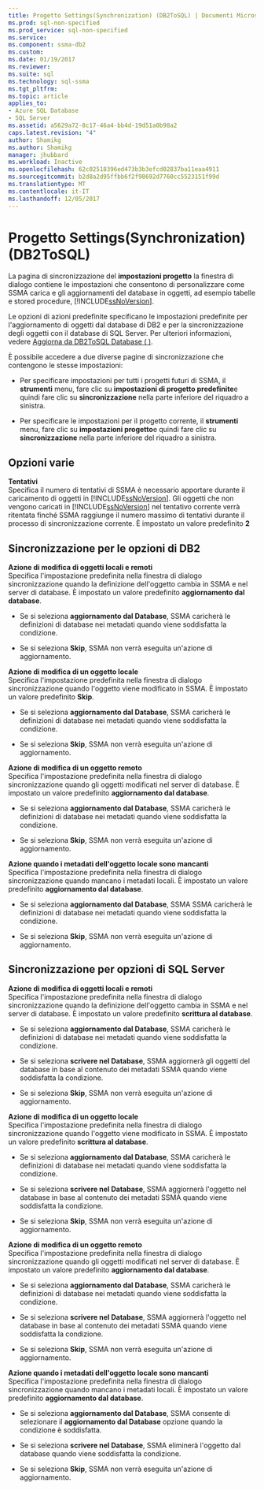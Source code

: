 ```yaml
---
title: Progetto Settings(Synchronization) (DB2ToSQL) | Documenti Microsoft
ms.prod: sql-non-specified
ms.prod_service: sql-non-specified
ms.service: 
ms.component: ssma-db2
ms.custom: 
ms.date: 01/19/2017
ms.reviewer: 
ms.suite: sql
ms.technology: sql-ssma
ms.tgt_pltfrm: 
ms.topic: article
applies_to:
- Azure SQL Database
- SQL Server
ms.assetid: a5629a72-8c17-46a4-bb4d-19d51a0b98a2
caps.latest.revision: "4"
author: Shamikg
ms.author: Shamikg
manager: jhubbard
ms.workload: Inactive
ms.openlocfilehash: 62c02518396ed473b3b3efcd02837ba11eaa4911
ms.sourcegitcommit: b2d8a2d95ffbb6f2f98692d7760cc5523151f99d
ms.translationtype: MT
ms.contentlocale: it-IT
ms.lasthandoff: 12/05/2017
---
```

# <a name="project-settingssynchronization-db2tosql"></a>Progetto Settings(Synchronization) (DB2ToSQL)
La pagina di sincronizzazione del **impostazioni progetto** la finestra di dialogo contiene le impostazioni che consentono di personalizzare come SSMA carica e gli aggiornamenti del database in oggetti, ad esempio tabelle e stored procedure, [!INCLUDE[ssNoVersion](../../includes/ssnoversion_md.md)].  
  
Le opzioni di azioni predefinite specificano le impostazioni predefinite per l'aggiornamento di oggetti dal database di DB2 e per la sincronizzazione degli oggetti con il database di SQL Server. Per ulteriori informazioni, vedere [Aggiorna da DB2ToSQL Database &#40; &#41;](../../ssma/db2/refresh-from-database-db2tosql.md).  
  
È possibile accedere a due diverse pagine di sincronizzazione che contengono le stesse impostazioni:  
  
-   Per specificare impostazioni per tutti i progetti futuri di SSMA, il **strumenti** menu, fare clic su **impostazioni di progetto predefinite**e quindi fare clic su **sincronizzazione** nella parte inferiore del riquadro a sinistra.  
  
-   Per specificare le impostazioni per il progetto corrente, il **strumenti** menu, fare clic su **impostazioni progetto**e quindi fare clic su **sincronizzazione** nella parte inferiore del riquadro a sinistra.  
  
## <a name="miscellaneous-options"></a>Opzioni varie  
**Tentativi**  
Specifica il numero di tentativi di SSMA è necessario apportare durante il caricamento di oggetti in [!INCLUDE[ssNoVersion](../../includes/ssnoversion_md.md)]. Gli oggetti che non vengono caricati in [!INCLUDE[ssNoVersion](../../includes/ssnoversion_md.md)] nel tentativo corrente verrà ritentata finché SSMA raggiunge il numero massimo di tentativi durante il processo di sincronizzazione corrente. È impostato un valore predefinito **2**  
  
## <a name="synchronization-for-db2-options"></a>Sincronizzazione per le opzioni di DB2  
**Azione di modifica di oggetti locali e remoti**  
Specifica l'impostazione predefinita nella finestra di dialogo sincronizzazione quando la definizione dell'oggetto cambia in SSMA e nel server di database. È impostato un valore predefinito **aggiornamento dal database**.  
  
-   Se si seleziona **aggiornamento dal Database**, SSMA caricherà le definizioni di database nei metadati quando viene soddisfatta la condizione.  
  
-   Se si seleziona **Skip**, SSMA non verrà eseguita un'azione di aggiornamento.  
  
**Azione di modifica di un oggetto locale**  
Specifica l'impostazione predefinita nella finestra di dialogo sincronizzazione quando l'oggetto viene modificato in SSMA. È impostato un valore predefinito **Skip**.  
  
-   Se si seleziona **aggiornamento dal Database**, SSMA caricherà le definizioni di database nei metadati quando viene soddisfatta la condizione.  
  
-   Se si seleziona **Skip**, SSMA non verrà eseguita un'azione di aggiornamento.  
  
**Azione di modifica di un oggetto remoto**  
Specifica l'impostazione predefinita nella finestra di dialogo sincronizzazione quando gli oggetti modificati nel server di database. È impostato un valore predefinito **aggiornamento dal database**.  
  
-   Se si seleziona **aggiornamento dal Database**, SSMA caricherà le definizioni di database nei metadati quando viene soddisfatta la condizione.  
  
-   Se si seleziona **Skip**, SSMA non verrà eseguita un'azione di aggiornamento.  
  
**Azione quando i metadati dell'oggetto locale sono mancanti**  
Specifica l'impostazione predefinita nella finestra di dialogo sincronizzazione quando mancano i metadati locali. È impostato un valore predefinito **aggiornamento dal database**.  
  
-   Se si seleziona **aggiornamento dal Database**, SSMA SSMA caricherà le definizioni di database nei metadati quando viene soddisfatta la condizione.  
  
-   Se si seleziona **Skip**, SSMA non verrà eseguita un'azione di aggiornamento.  
  
## <a name="synchronization-for-sql-server-options"></a>Sincronizzazione per opzioni di SQL Server  
**Azione di modifica di oggetti locali e remoti**  
Specifica l'impostazione predefinita nella finestra di dialogo sincronizzazione quando la definizione dell'oggetto cambia in SSMA e nel server di database. È impostato un valore predefinito **scrittura al database**.  
  
-   Se si seleziona **aggiornamento dal Database**, SSMA caricherà le definizioni di database nei metadati quando viene soddisfatta la condizione.  
  
-   Se si seleziona **scrivere nel Database**, SSMA aggiornerà gli oggetti del database in base al contenuto dei metadati SSMA quando viene soddisfatta la condizione.  
  
-   Se si seleziona **Skip**, SSMA non verrà eseguita un'azione di aggiornamento.  
  
**Azione di modifica di un oggetto locale**  
Specifica l'impostazione predefinita nella finestra di dialogo sincronizzazione quando l'oggetto viene modificato in SSMA. È impostato un valore predefinito **scrittura al database**.  
  
-   Se si seleziona **aggiornamento dal Database**, SSMA caricherà le definizioni di database nei metadati quando viene soddisfatta la condizione.  
  
-   Se si seleziona **scrivere nel Database**, SSMA aggiornerà l'oggetto nel database in base al contenuto dei metadati SSMA quando viene soddisfatta la condizione.  
  
-   Se si seleziona **Skip**, SSMA non verrà eseguita un'azione di aggiornamento.  
  
**Azione di modifica di un oggetto remoto**  
Specifica l'impostazione predefinita nella finestra di dialogo sincronizzazione quando gli oggetti modificati nel server di database.  È impostato un valore predefinito **aggiornamento dal database**.  
  
-   Se si seleziona **aggiornamento dal Database**, SSMA caricherà le definizioni di database nei metadati quando viene soddisfatta la condizione.  
  
-   Se si seleziona **scrivere nel Database**, SSMA aggiornerà l'oggetto nel database in base al contenuto dei metadati SSMA quando viene soddisfatta la condizione.  
  
-   Se si seleziona **Skip**, SSMA non verrà eseguita un'azione di aggiornamento.  
  
**Azione quando i metadati dell'oggetto locale sono mancanti**  
Specifica l'impostazione predefinita nella finestra di dialogo sincronizzazione quando mancano i metadati locali. È impostato un valore predefinito **aggiornamento dal database**.  
  
-   Se si seleziona **aggiornamento dal Database**, SSMA consente di selezionare il **aggiornamento dal Database** opzione quando la condizione è soddisfatta.  
  
-   Se si seleziona **scrivere nel Database**, SSMA eliminerà l'oggetto dal database quando viene soddisfatta la condizione.  
  
-   Se si seleziona **Skip**, SSMA non verrà eseguita un'azione di aggiornamento.  
  
